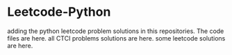 # Leetcode-Python
adding the python leetcode problem solutions in this repositories. 
The code files are here.
all CTCI problems solutions are here.
some leetcode solutions are here.





























































































































































































































































































































































































































































































































































































































































































































































































































































































































































































































































